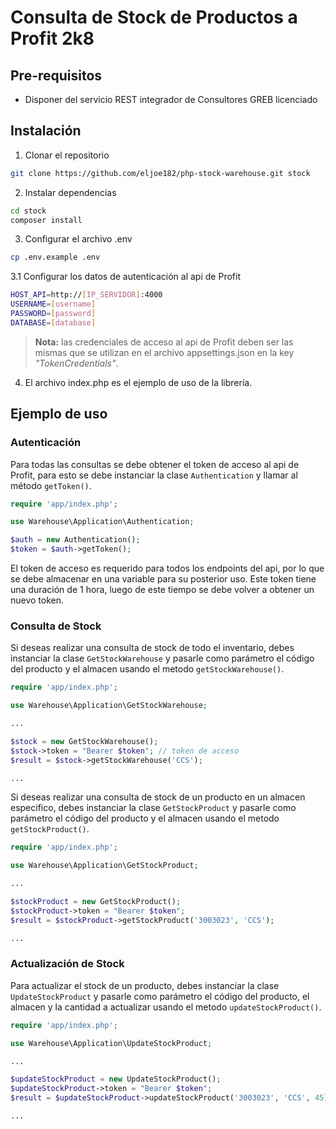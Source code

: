 # Consulta de Stock de Productos a Profit 2k8

## Pre-requisitos

- Disponer del servicio REST integrador de Consultores GREB licenciado

## Instalación

1. Clonar el repositorio

```bash
git clone https://github.com/eljoe182/php-stock-warehouse.git stock
```

2. Instalar dependencias

```bash
cd stock
composer install
```

3. Configurar el archivo .env

```bash
cp .env.example .env
```

3.1 Configurar los datos de autenticación al api de Profit

```bash
HOST_API=http://[IP_SERVIDOR]:4000
USERNAME=[username]
PASSWORD=[password]
DATABASE=[database]
```

> **Nota:** las credenciales de acceso al api de Profit deben ser las mismas que se utilizan en el archivo appsettings.json en la key *"TokenCredentials"*.

4. El archivo index.php es el ejemplo de uso de la librería.

## Ejemplo de uso

### Autenticación

Para todas las consultas se debe obtener el token de acceso al api de Profit, para esto se debe instanciar la clase `Authentication` y llamar al método `getToken()`.

```php
require 'app/index.php';

use Warehouse\Application\Authentication;

$auth = new Authentication();
$token = $auth->getToken();
```

El token de acceso es requerido para todos los endpoints del api, por lo que se debe almacenar en una variable para su posterior uso. Este token tiene una duración de 1 hora, luego de este tiempo se debe volver a obtener un nuevo token.

### Consulta de Stock

Si deseas realizar una consulta de stock de todo el inventario, debes instanciar la clase `GetStockWarehouse` y pasarle como parámetro el código del producto y el almacen usando el metodo `getStockWarehouse()`.

```php
require 'app/index.php';

use Warehouse\Application\GetStockWarehouse;

...

$stock = new GetStockWarehouse();
$stock->token = "Bearer $token"; // token de acceso
$result = $stock->getStockWarehouse('CCS');

...
```

Si deseas realizar una consulta de stock de un producto en un almacen especifico, debes instanciar la clase `GetStockProduct` y pasarle como parámetro el código del producto y el almacen usando el metodo `getStockProduct()`.

```php
require 'app/index.php';

use Warehouse\Application\GetStockProduct;

...

$stockProduct = new GetStockProduct();
$stockProduct->token = "Bearer $token";
$result = $stockProduct->getStockProduct('3003023', 'CCS');

...
```

### Actualización de Stock

Para actualizar el stock de un producto, debes instanciar la clase `UpdateStockProduct` y pasarle como parámetro el código del producto, el almacen y la cantidad a actualizar usando el metodo `updateStockProduct()`.

```php
require 'app/index.php';

use Warehouse\Application\UpdateStockProduct;

...

$updateStockProduct = new UpdateStockProduct();
$updateStockProduct->token = "Bearer $token";
$result = $updateStockProduct->updateStockProduct('3003023', 'CCS', 45);

...
```
